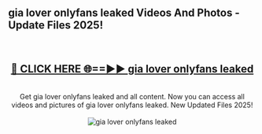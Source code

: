 <h2>gia lover onlyfans leaked Videos And Photos - Update Files 2025!</h2>
<br>
<div align="center">
<h2><a href="https://top-ai-tools.click/QrbHav" rel="nofollow">🔴 CLICK HERE 🌐==►► gia lover onlyfans leaked</a></h2>
<br>
Get gia lover onlyfans leaked and all content. Now you can access all videos and pictures of gia lover onlyfans leaked. New Updated Files 2025!
<br>
<br>
<a href="https://top-ai-tools.click/QrbHav" rel="nofollow" data-target="animated-image.originalLink"><img src="https://i.ibb.co.com/WyWwxjT/player-gif2.gif" alt="gia lover onlyfans leaked" style="max-width: 100%; display: inline-block;" data-target="animated-image.originalImage"></a>
</div>
<br>